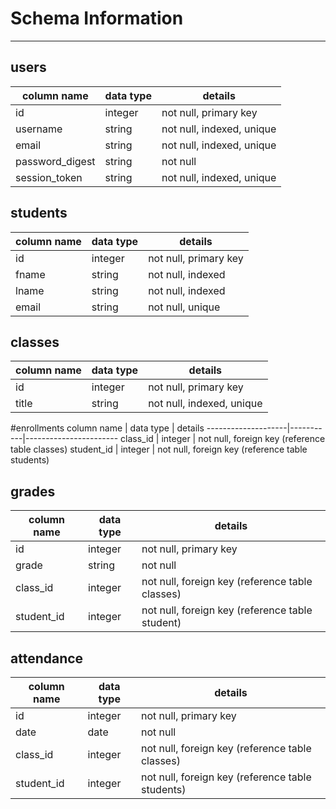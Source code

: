 # Schema Information
___

## users
column name     | data type | details
----------------|-----------|-----------------------
id              | integer   | not null, primary key
username        | string    | not null, indexed, unique
email           | string    | not null, indexed, unique
password_digest | string    | not null
session_token   | string    | not null, indexed, unique

## students
column name     | data type | details
----------------|-----------|-----------------------
id              | integer   | not null, primary key
fname           | string    | not null, indexed
lname           | string    | not null, indexed
email           | string    | not null, unique

## classes
column name         | data type | details
--------------------|-----------|-----------------------
id                  | integer   | not null, primary key
title               | string    | not null, indexed, unique

#enrollments
column name         | data type | details
--------------------|-----------|-----------------------
class_id            | integer   | not null, foreign key (reference table classes)
student_id          | integer   | not null, foreign key (reference table students)

## grades
column name         | data type | details
--------------------|-----------|-----------------------
id                  | integer   | not null, primary key
grade               | string    | not null
class_id            | integer   | not null, foreign key (reference table classes)
student_id          | integer   | not null, foreign key (reference table student)

## attendance
column name         | data type | details
--------------------|-----------|-----------------------
id                  | integer   | not null, primary key
date                | date      | not null
class_id            | integer   | not null, foreign key (reference table classes)
student_id          | integer   | not null, foreign key (reference table students)
